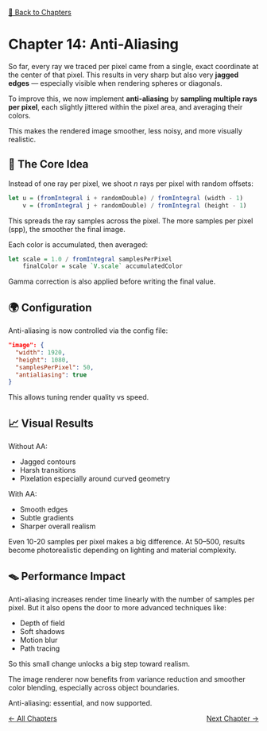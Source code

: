 [🔗 Back to Chapters](/README.md#-chapters)

# Chapter 14: Anti-Aliasing

So far, every ray we traced per pixel came from a single, exact coordinate at the center of that pixel. This results in very sharp but also very **jagged edges** — especially visible when rendering spheres or diagonals.

To improve this, we now implement **anti-aliasing** by **sampling multiple rays per pixel**, each slightly jittered within the pixel area, and averaging their colors.

This makes the rendered image smoother, less noisy, and more visually realistic.

## 🔢 The Core Idea

Instead of one ray per pixel, we shoot _n_ rays per pixel with random offsets:

```haskell
let u = (fromIntegral i + randomDouble) / fromIntegral (width - 1)
    v = (fromIntegral j + randomDouble) / fromIntegral (height - 1)
```

This spreads the ray samples across the pixel. The more samples per pixel (spp), the smoother the final image.

Each color is accumulated, then averaged:

```haskell
let scale = 1.0 / fromIntegral samplesPerPixel
    finalColor = scale `V.scale` accumulatedColor
```

Gamma correction is also applied before writing the final value.

## 🌍 Configuration

Anti-aliasing is now controlled via the config file:

```json
"image": {
  "width": 1920,
  "height": 1080,
  "samplesPerPixel": 50,
  "antialiasing": true
}
```

This allows tuning render quality vs speed.

## 📈 Visual Results

Without AA:

- Jagged contours
- Harsh transitions
- Pixelation especially around curved geometry

With AA:

- Smooth edges
- Subtle gradients
- Sharper overall realism

Even 10-20 samples per pixel makes a big difference. At 50–500, results become photorealistic depending on lighting and material complexity.

## 🪤 Performance Impact

Anti-aliasing increases render time linearly with the number of samples per pixel. But it also opens the door to more advanced techniques like:

- Depth of field
- Soft shadows
- Motion blur
- Path tracing

So this small change unlocks a big step toward realism.

The image renderer now benefits from variance reduction and smoother color blending, especially across object boundaries.

Anti-aliasing: essential, and now supported.

<div style="display: flex; justify-content: space-between;">
  <a href="./13_front_vs_backfaces.md">← All Chapters</a>
  <a href="./15_diffuse_materials.md">Next Chapter →</a>
</div>
